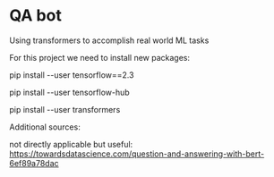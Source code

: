 # QA bot

Using transformers to accomplish real world ML tasks


For this project we need to install new packages:

pip install --user tensorflow==2.3

pip install --user tensorflow-hub

pip install --user transformers


Additional sources:

not directly applicable but useful: https://towardsdatascience.com/question-and-answering-with-bert-6ef89a78dac


